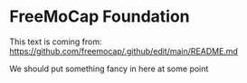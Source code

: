 # FreeMoCap Foundation 

This text is coming from: https://github.com/freemocap/.github/edit/main/README.md

We should put something fancy in here at some point 
